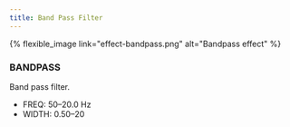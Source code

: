 ```yaml
---
title: Band Pass Filter
---
```


{% flexible_image link="effect-bandpass.png" alt="Bandpass effect" %}

### BANDPASS
Band pass filter.

* FREQ: 50–20.0 Hz
* WIDTH: 0.50–20
